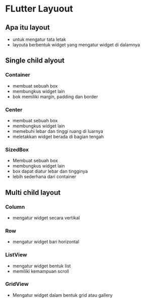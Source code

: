 # FLutter Layuout
## Apa itu layout
- untuk mengatur tata letak
- layouta berbentuk widget yang mengatur widget di dalamnya

## Single child alyout
### Container
- membuat sebuah box
- membungkus widget lain
- bok memiliki margin, padding dan border

### Center
- membuat sebuah box
- membungkus widget lain
- memebuhi lebar dan tinggi ruang di luarnya
- meletakkan widget berada di bagian tengah

### SizedBox
- Membuat sebuah box
- membungkus widget lain
- box dapat diatur lebar dan tingginya
- lebih sederhana dari container

## Multi child layout
### Column
- mengatur widget secara vertikal

### Row
- mengatur widget bari horizontal

### ListView
- mengatur widget bentuk list
- memiliki kemampuan scroll

### GridView
- Mengatur widget dalam bentuk grid atau gallery

### 